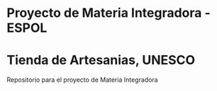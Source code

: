 # Proyecto de Materia Integradora - ESPOL
# Tienda de Artesanias, UNESCO

Repositorio para el proyecto de Materia Integradora

